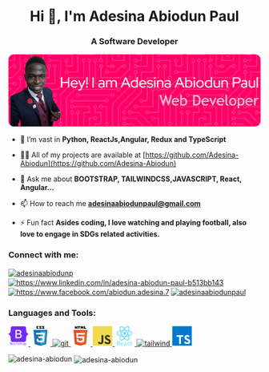 <h1 align="center">Hi 👋, I'm Adesina Abiodun Paul</h1>
<h3 align="center">A Software Developer</h3>

![Header](./github-header-image.png)

- 🌱 I’m vast in **Python, ReactJs,Angular, Redux and TypeScript**

- 👨‍💻 All of my projects are available at [https://github.com/Adesina-Abiodun](https://github.com/Adesina-Abiodun)

- 💬 Ask me about **BOOTSTRAP, TAILWINDCSS,JAVASCRIPT, React, Angular...**

- 📫 How to reach me **adesinaabiodunpaul@gmail.com**

- ⚡ Fun fact **Asides coding, I love watching and playing football, also love to engage in SDGs related activities.**

<h3 align="left">Connect with me:</h3>
<p align="left">
<a href="https://twitter.com/adesinaabiodunp" target="blank"><img align="center" src="https://raw.githubusercontent.com/rahuldkjain/github-profile-readme-generator/master/src/images/icons/Social/twitter.svg" alt="adesinaabiodunp" height="30" width="40" /></a>
<a href="https://linkedin.com/in/https://www.linkedin.com/in/adesina-abiodun-paul-b513bb143" target="blank"><img align="center" src="https://raw.githubusercontent.com/rahuldkjain/github-profile-readme-generator/master/src/images/icons/Social/linked-in-alt.svg" alt="https://www.linkedin.com/in/adesina-abiodun-paul-b513bb143" height="30" width="40" /></a>
<a href="https://fb.com/https://www.facebook.com/abiodun.adesina.7" target="blank"><img align="center" src="https://raw.githubusercontent.com/rahuldkjain/github-profile-readme-generator/master/src/images/icons/Social/facebook.svg" alt="https://www.facebook.com/abiodun.adesina.7" height="30" width="40" /></a>
<a href="https://instagram.com/adesinaabiodunpaul" target="blank"><img align="center" src="https://raw.githubusercontent.com/rahuldkjain/github-profile-readme-generator/master/src/images/icons/Social/instagram.svg" alt="adesinaabiodunpaul" height="30" width="40" /></a>
</p>

<h3 align="left">Languages and Tools:</h3>
<p align="left"> <a href="https://getbootstrap.com" target="_blank" rel="noreferrer"> <img src="https://raw.githubusercontent.com/devicons/devicon/master/icons/bootstrap/bootstrap-plain-wordmark.svg" alt="bootstrap" width="40" height="40"/> </a> <a href="https://www.w3schools.com/css/" target="_blank" rel="noreferrer"> <img src="https://raw.githubusercontent.com/devicons/devicon/master/icons/css3/css3-original-wordmark.svg" alt="css3" width="40" height="40"/> </a> <a href="https://git-scm.com/" target="_blank" rel="noreferrer"> <img src="https://www.vectorlogo.zone/logos/git-scm/git-scm-icon.svg" alt="git" width="40" height="40"/> </a> <a href="https://www.w3.org/html/" target="_blank" rel="noreferrer"> <img src="https://raw.githubusercontent.com/devicons/devicon/master/icons/html5/html5-original-wordmark.svg" alt="html5" width="40" height="40"/> </a> <a href="https://developer.mozilla.org/en-US/docs/Web/JavaScript" target="_blank" rel="noreferrer"> <img src="https://raw.githubusercontent.com/devicons/devicon/master/icons/javascript/javascript-original.svg" alt="javascript" width="40" height="40"/> </a> <a href="https://reactjs.org/" target="_blank" rel="noreferrer"> <img src="https://raw.githubusercontent.com/devicons/devicon/master/icons/react/react-original-wordmark.svg" alt="react" width="40" height="40"/> </a> <a href="https://tailwindcss.com/" target="_blank" rel="noreferrer"> <img src="https://www.vectorlogo.zone/logos/tailwindcss/tailwindcss-icon.svg" alt="tailwind" width="40" height="40"/> </a> <a href="https://www.typescriptlang.org/" target="_blank" rel="noreferrer"> <img src="https://raw.githubusercontent.com/devicons/devicon/master/icons/typescript/typescript-original.svg" alt="typescript" width="40" height="40"/> </a> </p>

<p><img align="left" src="https://github-readme-stats.vercel.app/api/top-langs?username=adesina-abiodun&show_icons=true&locale=en&layout=compact" alt="adesina-abiodun" /></p>

<p>&nbsp;<img align="center" src="https://github-readme-stats.vercel.app/api?username=adesina-abiodun&show_icons=true&locale=en" alt="adesina-abiodun" /></p>

